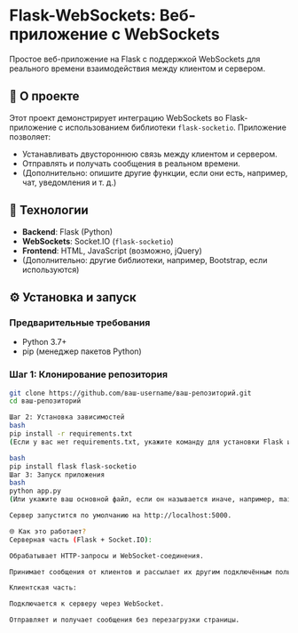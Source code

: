 # Flask-WebSockets: Веб-приложение с WebSockets

Простое веб-приложение на Flask с поддержкой WebSockets для реального времени взаимодействия между клиентом и сервером.

## 📌 О проекте

Этот проект демонстрирует интеграцию WebSockets во Flask-приложение с использованием библиотеки `flask-socketio`. Приложение позволяет:
- Устанавливать двустороннюю связь между клиентом и сервером.
- Отправлять и получать сообщения в реальном времени.
- (Дополнительно: опишите другие функции, если они есть, например, чат, уведомления и т. д.)

## 🚀 Технологии

- **Backend**: Flask (Python)
- **WebSockets**: Socket.IO (`flask-socketio`)
- **Frontend**: HTML, JavaScript (возможно, jQuery)
- (Дополнительно: другие библиотеки, например, Bootstrap, если используются)

## ⚙️ Установка и запуск

### Предварительные требования
- Python 3.7+
- pip (менеджер пакетов Python)

### Шаг 1: Клонирование репозитория
```bash
git clone https://github.com/ваш-username/ваш-репозиторий.git
cd ваш-репозиторий

Шаг 2: Установка зависимостей
bash
pip install -r requirements.txt
(Если у вас нет requirements.txt, укажите команду для установки Flask и Flask-SocketIO):

bash
pip install flask flask-socketio
Шаг 3: Запуск приложения
bash
python app.py
(Или укажите ваш основной файл, если он называется иначе, например, main.py)

Сервер запустится по умолчанию на http://localhost:5000.

🌐 Как это работает?
Серверная часть (Flask + Socket.IO):

Обрабатывает HTTP-запросы и WebSocket-соединения.

Принимает сообщения от клиентов и рассылает их другим подключённым пользователям.

Клиентская часть:

Подключается к серверу через WebSocket.

Отправляет и получает сообщения без перезагрузки страницы.